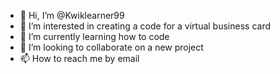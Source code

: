 - 👋 Hi, I’m @Kwiklearner99
- 👀 I’m interested in creating a code for a virtual business card
- 🌱 I’m currently learning how to code
- 💞️ I’m looking to collaborate on a new project
- 📫 How to reach me by email

<!---
Kwiklearner99/Kwiklearner99 is a ✨ special ✨ repository because its `README.md` (this file) appears on your GitHub profile.
You can click the Preview link to take a look at your changes.
--->
